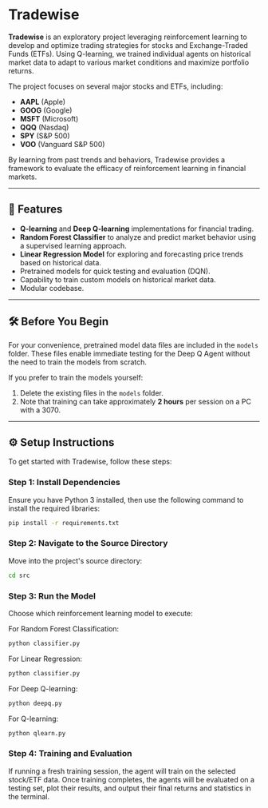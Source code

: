 # Tradewise

**Tradewise** is an exploratory project leveraging reinforcement learning to develop and optimize trading strategies for stocks and Exchange-Traded Funds (ETFs). Using Q-learning, we trained individual agents on historical market data to adapt to various market conditions and maximize portfolio returns. 

The project focuses on several major stocks and ETFs, including:
- **AAPL** (Apple)
- **GOOG** (Google)
- **MSFT** (Microsoft)
- **QQQ** (Nasdaq)
- **SPY** (S&P 500)
- **VOO** (Vanguard S&P 500)

By learning from past trends and behaviors, Tradewise provides a framework to evaluate the efficacy of reinforcement learning in financial markets.

---

## 🚀 Features
- **Q-learning** and **Deep Q-learning** implementations for  financial trading.
- **Random Forest Classifier** to analyze and predict market behavior using a supervised learning approach.
- **Linear Regression Model** for exploring and forecasting price trends based on historical data.
- Pretrained models for quick testing and evaluation (DQN).
- Capability to train custom models on historical market data.
- Modular codebase.

---

## 🛠️ Before You Begin

For your convenience, pretrained model data files are included in the `models` folder. These files enable immediate testing for the Deep Q Agent without the need to train the models from scratch.

If you prefer to train the models yourself:
1. Delete the existing files in the `models` folder.
2. Note that training can take approximately **2 hours** per session on a PC with a 3070.

---

## ⚙️ Setup Instructions

To get started with Tradewise, follow these steps:

### Step 1: Install Dependencies
Ensure you have Python 3 installed, then use the following command to install the required libraries:
```bash
pip install -r requirements.txt
```

### Step 2: Navigate to the Source Directory
Move into the project's source directory:

```bash
cd src
```

### Step 3: Run the Model
Choose which reinforcement learning model to execute:

For Random Forest Classification:

```bash
python classifier.py
```

For Linear Regression:

```bash
python classifier.py
```

For Deep Q-learning:

```bash
python deepq.py
```

For Q-learning:

```bash
python qlearn.py
```

### Step 4: Training and Evaluation

If running a fresh training session, the agent will train on the selected stock/ETF data.
Once training completes, the agents will be evaluated on a testing set, plot their results, and output their final returns and statistics in the terminal.
